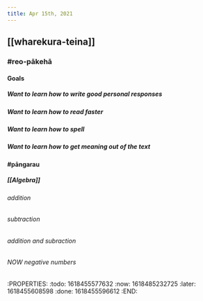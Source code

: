 ```yaml
---
title: Apr 15th, 2021
---
```


## [[wharekura-teina]]
### #reo-pākehā
#### Goals
##### Want to learn how to write good personal responses
##### Want to learn how to read faster
##### Want to learn how to spell
##### Want to learn how to get meaning out of the text
#### #pāngarau
##### [[Algebra]]
###### addition
###### subtraction
###### addition and subraction
###### NOW negative numbers
:PROPERTIES:
:todo: 1618455577632
:now: 1618485232725
:later: 1618455608598
:done: 1618455596612
:END:
######
